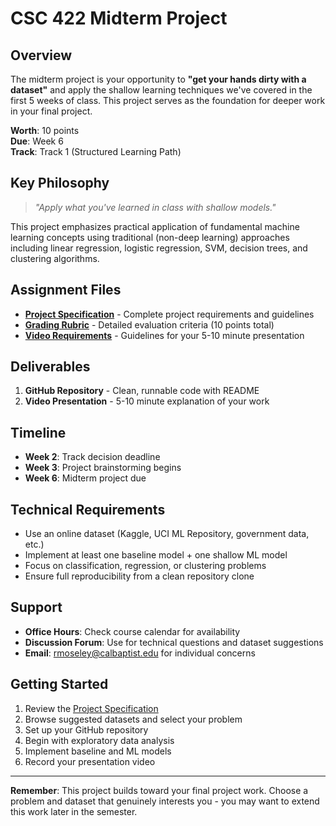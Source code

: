 # CSC 422 Midterm Project

## Overview

The midterm project is your opportunity to **"get your hands dirty with a dataset"** and apply the shallow learning techniques we've covered in the first 5 weeks of class. This project serves as the foundation for deeper work in your final project.

**Worth**: 10 points  
**Due**: Week 6  
**Track**: Track 1 (Structured Learning Path)

## Key Philosophy

> *"Apply what you've learned in class with shallow models."*

This project emphasizes practical application of fundamental machine learning concepts using traditional (non-deep learning) approaches including linear regression, logistic regression, SVM, decision trees, and clustering algorithms.

## Assignment Files

- **[Project Specification](midterm-project-specification.md)** - Complete project requirements and guidelines
- **[Grading Rubric](rubric.md)** - Detailed evaluation criteria (10 points total)
- **[Video Requirements](video-requirements.md)** - Guidelines for your 5-10 minute presentation

## Deliverables

1. **GitHub Repository** - Clean, runnable code with README
2. **Video Presentation** - 5-10 minute explanation of your work

## Timeline

- **Week 2**: Track decision deadline
- **Week 3**: Project brainstorming begins
- **Week 6**: Midterm project due

## Technical Requirements

- Use an online dataset (Kaggle, UCI ML Repository, government data, etc.)
- Implement at least one baseline model + one shallow ML model
- Focus on classification, regression, or clustering problems
- Ensure full reproducibility from a clean repository clone

## Support

- **Office Hours**: Check course calendar for availability
- **Discussion Forum**: Use for technical questions and dataset suggestions
- **Email**: [rmoseley@calbaptist.edu](mailto:rmoseley@calbaptist.edu) for individual concerns

## Getting Started

1. Review the [Project Specification](midterm-project-specification.md)
2. Browse suggested datasets and select your problem
3. Set up your GitHub repository
4. Begin with exploratory data analysis
5. Implement baseline and ML models
6. Record your presentation video

---

**Remember**: This project builds toward your final project work. Choose a problem and dataset that genuinely interests you - you may want to extend this work later in the semester.